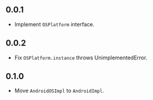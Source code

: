 ## 0.0.1

* Implement `OSPlatform` interface.

## 0.0.2

* Fix `OSPlatform.instance` throws UnimplementedError.

## 0.1.0

* Move `AndroidOSImpl` to `AndroidImpl`.
